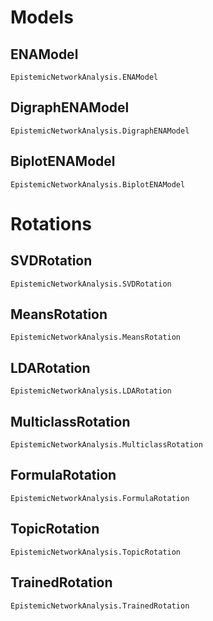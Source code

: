 # Models

## ENAModel

```@docs
EpistemicNetworkAnalysis.ENAModel
```

## DigraphENAModel

```@docs
EpistemicNetworkAnalysis.DigraphENAModel
```

## BiplotENAModel

```@docs
EpistemicNetworkAnalysis.BiplotENAModel
```

# Rotations

## SVDRotation

```@docs
EpistemicNetworkAnalysis.SVDRotation
```

## MeansRotation

```@docs
EpistemicNetworkAnalysis.MeansRotation
```

## LDARotation

```@docs
EpistemicNetworkAnalysis.LDARotation
```

## MulticlassRotation

```@docs
EpistemicNetworkAnalysis.MulticlassRotation
```

## FormulaRotation

```@docs
EpistemicNetworkAnalysis.FormulaRotation
```

## TopicRotation

```@docs
EpistemicNetworkAnalysis.TopicRotation
```

## TrainedRotation

```@docs
EpistemicNetworkAnalysis.TrainedRotation
```